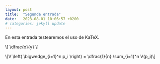 ```yaml
---
layout: post
title:  "Segunda entrada"
date:   2023-08-01 10:06:57 +0200
# categories: jekyll update
---
```


<head>
  <!--Compilar código LaTeX dentro de un documento HTML-->
	<link rel="stylesheet" 
    href="../../../katex/katex.css">
  <script defer src="../../../katex/katex.js">
  </script>
  <script defer 
    src="../../../katex/contrib/auto-render.js" 
    onload="renderMathInElement(document.body);">
  </script> 
</head>

En esta entrada testearemos el uso de KaTeX.

<p>
  \[ \dfrac{x}{y} \]
</p>

<p>
  \[V \left( \bigwedge_{i=1}^n p_i \right) = \dfrac{1}{n} \sum_{i=1}^n V(p_i)\]
</p>